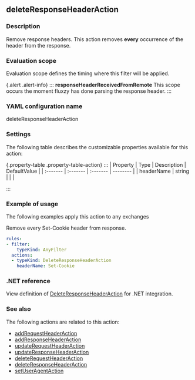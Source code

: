 ## deleteResponseHeaderAction

### Description

Remove response headers. This action removes <b>every</b> occurrence of the header from the response.

### Evaluation scope

Evaluation scope defines the timing where this filter will be applied. 

{.alert .alert-info}
:::
**responseHeaderReceivedFromRemote** This scope occurs the moment fluxzy has done parsing the response header.
:::

### YAML configuration name

deleteResponseHeaderAction

### Settings

The following table describes the customizable properties available for this action: 

{.property-table .property-table-action}
:::
| Property | Type | Description | DefaultValue |
| :------- | :------- | :------- | -------- |
| headerName | string |  |  |

:::
### Example of usage

The following examples apply this action to any exchanges

Remove every Set-Cookie header from response.

```yaml
rules:
- filter:
    typeKind: AnyFilter
  actions:
  - typeKind: DeleteResponseHeaderAction
    headerName: Set-Cookie
```



### .NET reference

View definition of [DeleteResponseHeaderAction](https://docs.fluxzy.io/api/Fluxzy.Rules.Actions.DeleteResponseHeaderAction.html) for .NET integration.

### See also

The following actions are related to this action: 

 - [addRequestHeaderAction](addRequestHeaderAction)
 - [addResponseHeaderAction](addResponseHeaderAction)
 - [updateRequestHeaderAction](updateRequestHeaderAction)
 - [updateResponseHeaderAction](updateResponseHeaderAction)
 - [deleteRequestHeaderAction](deleteRequestHeaderAction)
 - [deleteResponseHeaderAction](deleteResponseHeaderAction)
 - [setUserAgentAction](setUserAgentAction)

